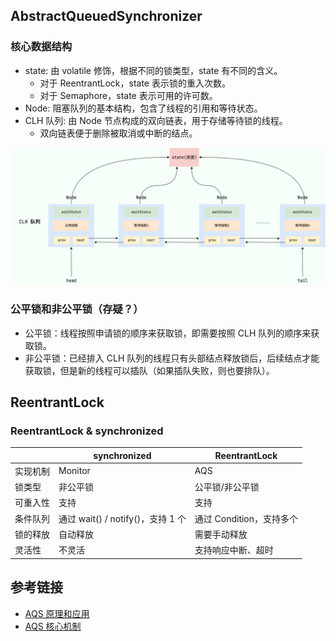 ## AbstractQueuedSynchronizer
### 核心数据结构
* state: 由 volatile 修饰，根据不同的锁类型，state 有不同的含义。
  - 对于 ReentrantLock，state 表示锁的重入次数。
  - 对于 Semaphore，state 表示可用的许可数。
* Node: 阻塞队列的基本结构，包含了线程的引用和等待状态。
* CLH 队列: 由 Node 节点构成的双向链表，用于存储等待锁的线程。
  - 双向链表便于删除被取消或中断的结点。

<img src="/knowledge/assets/java/clh-queue-state.png" width="750">

### 公平锁和非公平锁（存疑？）
* 公平锁：线程按照申请锁的顺序来获取锁，即需要按照 CLH 队列的顺序来获取锁。
* 非公平锁：已经排入 CLH 队列的线程只有头部结点释放锁后，后续结点才能获取锁，但是新的线程可以插队（如果插队失败，则也要排队）。

## ReentrantLock

### ReentrantLock & synchronized

|      | synchronized                | ReentrantLock     |
|------|-----------------------------|-------------------|
| 实现机制 | Monitor                     | AQS               |
| 锁类型  | 非公平锁                        | 公平锁/非公平锁          |
| 可重入性 | 支持                          | 支持                |
| 条件队列 | 通过 wait() / notify()，支持 1 个 | 通过 Condition，支持多个 |
| 锁的释放 | 自动释放                        | 需要手动释放            |
| 灵活性  | 不灵活                         | 支持响应中断、超时         |

## 参考链接
* [AQS 原理和应用](https://tech.meituan.com/2019/12/05/aqs-theory-and-apply.html)
* [AQS 核心机制](https://www.mianshiya.com/bank/1789249312885223425/question/1780933295018635266)